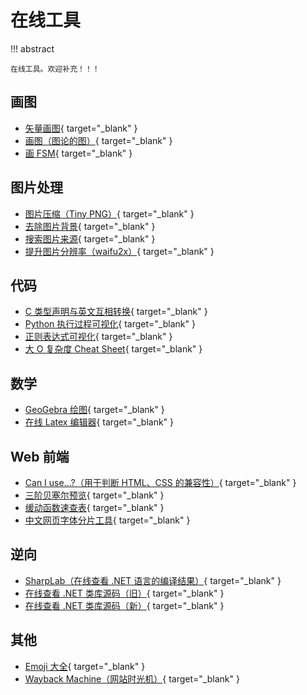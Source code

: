 # 在线工具

!!! abstract

    在线工具。欢迎补充！！！

## 画图

- [矢量画图](https://app.diagrams.net/){ target="_blank" }
- [画图（图论的图）](https://csacademy.com/app/graph_editor/){ target="_blank" }
- [画 FSM](https://madebyevan.com/fsm/){ target="_blank" }

## 图片处理

- [图片压缩（Tiny PNG）](https://tinypng.com/){ target="_blank" }
- [去除图片背景](https://www.remove.bg/){ target="_blank" }
- [搜索图片来源](https://saucenao.com/){ target="_blank" }
- [提升图片分辨率（waifu2x）](https://waifu2x.udp.jp/){ target="_blank" }

## 代码

- [C 类型声明与英文互相转换](https://cdecl.org/){ target="_blank" }
- [Python 执行过程可视化](https://pythontutor.com/visualize.html#mode=edit){ target="_blank" }
- [正则表达式可视化](https://jex.im/regulex/){ target="_blank" }
- [大 O 复杂度 Cheat Sheet](https://www.bigocheatsheet.com/){ target="_blank" }

## 数学

- [GeoGebra 绘图](https://www.geogebra.org/?lang=zh-CN){ target="_blank" }
- [在线 Latex 编辑器](https://www.latexlive.com/){ target="_blank" }

## Web 前端

- [Can I use...?（用于判断 HTML、CSS 的兼容性）](https://caniuse.com/){ target="_blank" }
- [三阶贝塞尔预览](https://cubic-bezier.com/){ target="_blank" }
- [缓动函数速查表](https://easings.net/zh-cn){ target="_blank" }
- [中文网页字体分片工具](https://font.daidr.me/){ target="_blank" }

## 逆向

- [SharpLab（在线查看 .NET 语言的编译结果）](https://sharplab.io/){ target="_blank" }
- [在线查看 .NET 类库源码（旧）](https://referencesource.microsoft.com/){ target="_blank" }
- [在线查看 .NET 类库源码（新）](https://source.dot.net/){ target="_blank" }

## 其他

- [Emoji 大全](https://www.emojiall.com/zh-hans){ target="_blank" }
- [Wayback Machine（网站时光机）](http://web.archive.org/){ target="_blank" }
